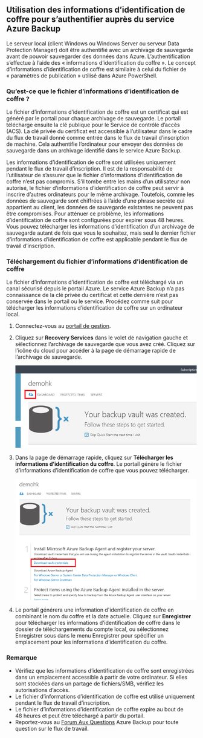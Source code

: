 ## Utilisation des informations d’identification de coffre pour s’authentifier auprès du service Azure Backup

Le serveur local (client Windows ou Windows Server ou serveur Data Protection Manager) doit être authentifié avec un archivage de sauvegarde avant de pouvoir sauvegarder des données dans Azure. L’authentification s’effectue à l’aide des « informations d’identification du coffre ». Le concept d’informations d’identification de coffre est similaire à celui du fichier de « paramètres de publication » utilisé dans Azure PowerShell.

### Qu’est-ce que le fichier d’informations d’identification de coffre ?

Le fichier d’informations d’identification de coffre est un certificat qui est généré par le portail pour chaque archivage de sauvegarde. Le portail télécharge ensuite la clé publique pour le Service de contrôle d’accès (ACS). La clé privée du certificat est accessible à l’utilisateur dans le cadre du flux de travail donné comme entrée dans le flux de travail d’inscription de machine. Cela authentifie l’ordinateur pour envoyer des données de sauvegarde dans un archivage identifié dans le service Azure Backup.

Les informations d’identification de coffre sont utilisées uniquement pendant le flux de travail d’inscription. Il est de la responsabilité de l’utilisateur de s’assurer que le fichier d’informations d’identification de coffre n’est pas compromis. S’il tombe entre les mains d’un utilisateur non autorisé, le fichier d’informations d’identification de coffre peut servir à inscrire d’autres ordinateurs pour le même archivage. Toutefois, comme les données de sauvegarde sont chiffrées à l’aide d’une phrase secrète qui appartient au client, les données de sauvegarde existantes ne peuvent pas être compromises. Pour atténuer ce problème, les informations d’identification de coffre sont configurées pour expirer sous 48 heures. Vous pouvez télécharger les informations d’identification d’un archivage de sauvegarde autant de fois que vous le souhaitez, mais seul le dernier fichier d’informations d’identification de coffre est applicable pendant le flux de travail d’inscription.

### Téléchargement du fichier d’informations d’identification de coffre

Le fichier d’informations d’identification de coffre est téléchargé via un canal sécurisé depuis le portail Azure. Le service Azure Backup n’a pas connaissance de la clé privée du certificat et cette dernière n’est pas conservée dans le portail ou le service. Procédez comme suit pour télécharger les informations d’identification de coffre sur un ordinateur local.

1.  Connectez-vous au [portail de gestion](https://manage.windowsazure.com/).
2.  Cliquez sur **Recovery Services** dans le volet de navigation gauche et sélectionnez l’archivage de sauvegarde que vous avez créé. Cliquez sur l’icône du cloud pour accéder à la page de démarrage rapide de l’archivage de sauvegarde.

    ![Aperçu rapide](./media/backup-download-credentials/quickview.png)

3.  Dans la page de démarrage rapide, cliquez sur **Télécharger les informations d’identification du coffre**. Le portail génère le fichier d’informations d’identification de coffre que vous pouvez télécharger.

    ![Télécharger](./media/backup-download-credentials/downloadvc.png)

4.  Le portail générera une information d'identification de coffre en combinant le nom du coffre et la date actuelle. Cliquez sur **Enregistrer** pour télécharger les informations d’identification de coffre dans le dossier de téléchargements du compte local, ou sélectionnez Enregistrer sous dans le menu Enregistrer pour spécifier un emplacement pour les informations d’identification du coffre.

### Remarque
- Vérifiez que les informations d’identification de coffre sont enregistrées dans un emplacement accessible à partir de votre ordinateur. Si elles sont stockées dans un partage de fichiers/SMB, vérifiez les autorisations d’accès.
- Le fichier d’informations d’identification de coffre est utilisé uniquement pendant le flux de travail d’inscription.
- Le fichier d’informations d’identification de coffre expire au bout de 48 heures et peut être téléchargé à partir du portail.
- Reportez-vous au [Forum Aux Questions](backup-azure-backup-faq.md) Azure Backup pour toute question sur le flux de travail.

<!---HONumber=July15_HO4-->
